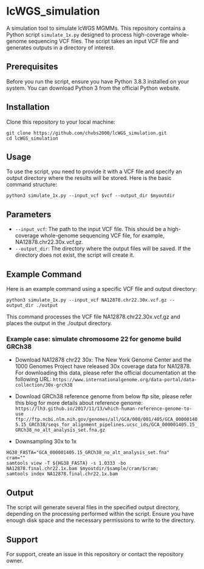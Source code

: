 # lcWGS_simulation
A simulation tool to simulate lcWGS MGMMs. This repository contains a Python script `simulate_1x.py` designed to process high-coverage whole-genome sequencing VCF files. The script takes an input VCF file and generates outputs in a directory of interest.

## Prerequisites
Before you run the script, ensure you have Python 3.8.3 installed on your system. You can download Python 3 from the official Python website.


## Installation
Clone this repository to your local machine:
```
git clone https://github.com/chvbs2000/lcWGS_simulation.git
cd lcWGS_simulation
```

## Usage
To use the script, you need to provide it with a VCF file and specify an output directory where the results will be stored. Here is the basic command structure:
```
python3 simulate_1x.py --input_vcf $vcf --output_dir $myoutdir
```

## Parameters
- `--input_vcf`: The path to the input VCF file. This should be a high-coverage whole-genome sequencing VCF file, for example, NA12878.chr22.30x.vcf.gz.
- `--output_dir`: The directory where the output files will be saved. If the directory does not exist, the script will create it.

## Example Command
Here is an example command using a specific VCF file and output directory:
```
python3 simulate_1x.py --input_vcf NA12878.chr22.30x.vcf.gz --output_dir ./output
```
This command processes the VCF file NA12878.chr22.30x.vcf.gz and places the output in the ./output directory.

### Example case: simulate chromosome 22 for genome build GRCh38
- Download NA12878 chr22 30x: The New York Genome Center and the 1000 Genomes Project have released 30x coverage data for NA12878. For downloading this data, please refer the official documentation at the following URL:
  `https://www.internationalgenome.org/data-portal/data-collection/30x-grch38`

- Download GRCh38 reference genome from below ftp site, please refer this blog for more details about reference genome: `https://lh3.github.io/2017/11/13/which-human-reference-genome-to-use`
`ftp://ftp.ncbi.nlm.nih.gov/genomes/all/GCA/000/001/405/GCA_000001405.15_GRCh38/seqs_for_alignment_pipelines.ucsc_ids/GCA_000001405.15_GRCh38_no_alt_analysis_set.fna.gz`

- Downsampling 30x to 1x
```
HG38_FASTA="GCA_000001405.15_GRCh38_no_alt_analysis_set.fna"
cram=""
samtools view -T ${HG38_FASTA} -s 1.0333 -bo NA12878.final.chr22.1x.bam $myoutdir/$sample/cram/$cram;
samtools index NA12878.final.chr22.1x.bam
```

## Output
The script will generate several files in the specified output directory, depending on the processing performed within the script. Ensure you have enough disk space and the necessary permissions to write to the directory.

## Support
For support, create an issue in this repository or contact the repository owner.
